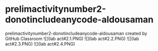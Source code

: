# prelimactivitynumber2-donotincludeanycode-aldousaman
prelimactivitynumber2-donotincludeanycode-aldousaman created by GitHub Classroom
![](lab act#2.1.PNG)
![](lab act#2.2.PNG)
![](lab act#2.3.PNG)
![](lab act#2.4.PNG)

